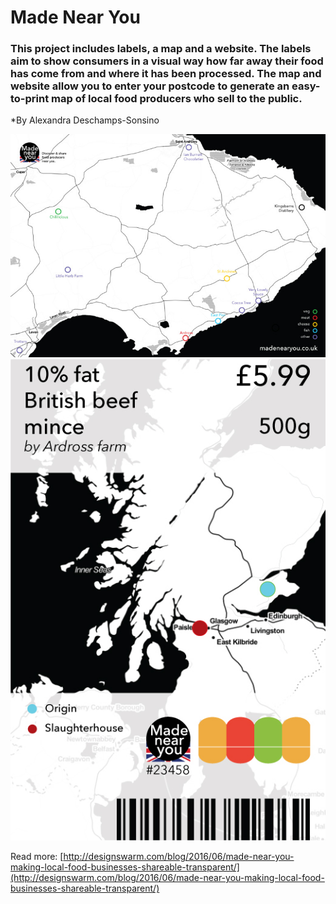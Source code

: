 # Made Near You

### This project includes labels, a map and a website. The labels aim to show consumers in a visual way how far away their food has come from and where it has been processed. The map and website allow you to enter your postcode to generate an easy-to-print map of local food producers who sell to the public.

*By Alexandra Deschamps-Sonsino

<img src="img/designswarm_madenearyou_map.jpg">
<img src="img/designswarm_madenearyou_foodlabels.jpg">

Read more: [http://designswarm.com/blog/2016/06/made-near-you-making-local-food-businesses-shareable-transparent/](http://designswarm.com/blog/2016/06/made-near-you-making-local-food-businesses-shareable-transparent/)
